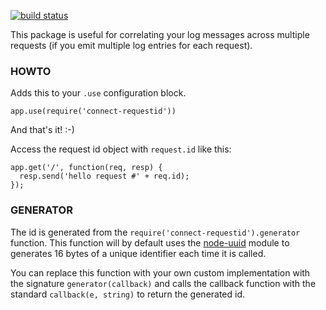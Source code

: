 [![build status](https://secure.travis-ci.org/chakrit/connect-requestid.png)](http://travis-ci.org/chakrit/connect-requestid)

This package is useful for correlating your log messages across multiple requests
(if you emit multiple log entries for each request).

### HOWTO

Adds this to your `.use` configuration block.

    app.use(require('connect-requestid'))

And that's it! :-)

Access the request id object with `request.id` like this:

    app.get('/', function(req, resp) {
      resp.send('hello request #' + req.id);
    });

### GENERATOR

The id is generated from the `require('connect-requestid').generator` function. This
function will by default uses the [node-uuid][0] module to generates 16 bytes of a unique
identifier each time it is called.

You can replace this function with your own custom implementation with the signature
`generator(callback)` and calls the callback function with the standard `callback(e,
string)` to return the generated id.

 [0]: https://github.com/broofa/node-uuid
